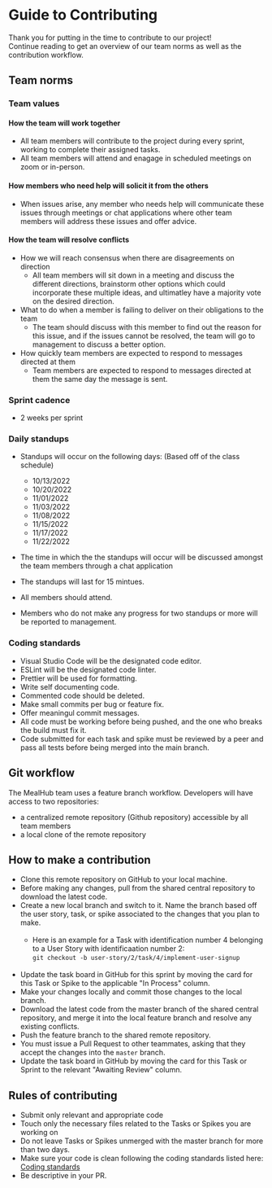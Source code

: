 # Guide to Contributing
Thank you for putting in the  time to contribute to  our project! </br>
Continue reading to get an overview of our team norms as well as the contribution workflow.
## Team norms
### Team values
#### How the team will work together
* All team members will contribute to the project during every sprint, working to complete their assigned tasks.
* All team members will attend and enagage in scheduled meetings on zoom or in-person.
#### How members who need help will solicit it from the others
* When issues arise, any member who needs help will communicate these issues through meetings or chat applications where other team members will address these issues and offer advice.
#### How the team will resolve conflicts
  * How we will reach consensus when there are disagreements on direction
    * All team members will sit down in a meeting and discuss the different directions, brainstorm other options which could incorporate these multiple ideas, and ultimatley have a majority vote on the desired direction.
* What to do when a member is failing to deliver on their obligations to the team
    * The team should discuss with this member to find out the reason for this issue, and if the issues cannot be resolved, the team will go to management to discuss a better option.
* How quickly team members are expected to respond to messages directed at them
    * Team members are expected to respond to messages directed at them the same day the message is sent.


### Sprint cadence
* 2 weeks per sprint

### Daily standups
* Standups will occur on the following days: (Based off of the class schedule)
    * 10/13/2022
    * 10/20/2022
    * 11/01/2022
    * 11/03/2022
    * 11/08/2022
    * 11/15/2022
    * 11/17/2022
    * 11/22/2022

* The time in which the the standups will occur will be discussed amongst the team members through a chat application
* The standups will last for 15 mintues.

* All members should attend.
* Members who do not make any progress for two standups or more will be reported to management. 

### Coding standards
* Visual Studio Code will be the designated code editor.
* ESLint will be the designated code linter.
* Prettier will be used for formatting.
* Write self documenting code.
* Commented code should be deleted.
* Make small commits per bug or feature fix.
* Offer meaningul commit messages.
* All code must be working before being pushed, and the one who breaks the build must fix it.
* Code submitted for each task and spike must be reviewed by a peer and pass all tests before being merged into the main branch.

## Git workflow
The MealHub team uses a feature branch workflow.  Developers will have access to two repositories: 
* a centralized remote repository (Github repository) accessible by all team members
* a local clone of the remote repository


## How to make a contribution
* Clone this remote repository on GitHub to your local machine.
* Before making any changes, pull from the shared central repository to download the latest code.
* Create a new local branch and switch to it. Name the branch based off the user story, task, or spike associated to the changes that you plan to make.</br></br>
    * Here is an example for a Task with identification number 4 belonging to a User Story with identificaation number 2:</br>
`git checkout -b user-story/2/task/4/implement-user-signup`</br></br>
* Update the task board in GitHub for this sprint by moving the card for this Task or Spike to the applicable "In Process" column.
* Make your changes locally and commit those changes to the local branch.  
* Download the latest code from the master branch of the shared central repository, and merge it into the local feature branch and resolve any existing conflicts.
* Push the feature branch to the shared remote repository.
* You must issue a Pull Request to other teammates, asking that they accept the changes into the `master` branch.
* Update the task board in GitHub by moving the card for this Task or Sprint to the relevant "Awaiting Review" column.
## Rules of contributing
* Submit only relevant and appropriate code 
* Touch only the necessary files related to the Tasks or Spikes you are working on 
* Do not leave Tasks or Spikes unmerged with the master branch for more than two days.
* Make sure your code is clean following the coding standards listed here: [Coding standards](#coding-standards)
* Be descriptive in your PR.




